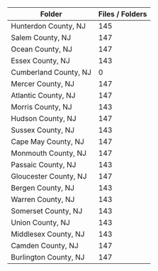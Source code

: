 | Folder                |   Files / Folders |
|-----------------------|-------------------|
| Hunterdon County, NJ  |               145 |
| Salem County, NJ      |               147 |
| Ocean County, NJ      |               147 |
| Essex County, NJ      |               143 |
| Cumberland County, NJ |                 0 |
| Mercer County, NJ     |               147 |
| Atlantic County, NJ   |               147 |
| Morris County, NJ     |               143 |
| Hudson County, NJ     |               147 |
| Sussex County, NJ     |               143 |
| Cape May County, NJ   |               147 |
| Monmouth County, NJ   |               147 |
| Passaic County, NJ    |               143 |
| Gloucester County, NJ |               147 |
| Bergen County, NJ     |               143 |
| Warren County, NJ     |               143 |
| Somerset County, NJ   |               143 |
| Union County, NJ      |               143 |
| Middlesex County, NJ  |               143 |
| Camden County, NJ     |               147 |
| Burlington County, NJ |               147 |